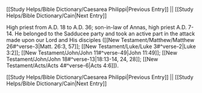 [[Study Helps/Bible Dictionary/Caesarea Philippi|Previous Entry]]  ||  [[Study Helps/Bible Dictionary/Cain|Next Entry]]

 High priest from A.D. 18 to A.D. 36; son-in-law of Annas, high priest A.D. 7-14. He belonged to the Sadducee party and took an active part in the attack made upon our Lord and His disciples ([[New Testament/Matthew/Matthew 26#^verse-3|Matt. 26:3, 57]]; [[New Testament/Luke/Luke 3#^verse-2|Luke 3:2]]; [[New Testament/John/John 11#^verse-49|John 11:49]]; [[New Testament/John/John 18#^verse-13|18:13-14, 24, 28]]; [[New Testament/Acts/Acts 4#^verse-6|Acts 4:6]]).

[[Study Helps/Bible Dictionary/Caesarea Philippi|Previous Entry]]  ||  [[Study Helps/Bible Dictionary/Cain|Next Entry]]